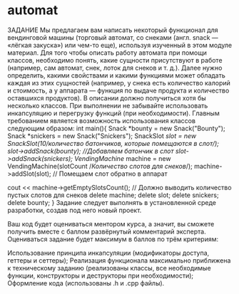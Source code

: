 # automat

ЗАДАНИЕ
Мы предлагаем вам написать некоторый функционал для вендинговой машины (торговый автомат, со снеками (англ. snack — «лёгкая закуска») или чем-то еще), используя изученный в этом модуле материал.
Для того чтобы описать работу автомата при помощи классов, необходимо понять, какие сущности присутствуют в работе (например, сам автомат, снек, лоток для снеков и т. д.).
Далее нужно определить, какими свойствами и какими функциями может обладать каждая из этих сущностей (например, у снека есть количество калорий и стоимость, а у аппарата — функция по выдаче продукта и количество оставшихся продуктов).
В описании должно получиться хотя бы несколько классов. При выполнении не забывайте использовать инкапсуляцию и перегрузку функций (при необходимости).
Главным требованием является возможность использования классов следующим образом:
int main(){
  Snack *bounty = new Snack("Bounty");
  Snack *snickers = new Snack("Snickers");
  SnackSlot *slot = new SnackSlot(10/*количество батончиков, которые помещаются в слот*/);
  slot->addSnack(bounty); //Добавляем батончик в слот
  slot->addSnack(snickers); 
  VendingMachine* machine = new VendingMachine(slotCount /*Количество слотов для снеков*/);
  machine->addSlot(slot); // Помещаем слот обратно в аппарат
 
  cout << machine->getEmptySlotsCount(); // Должно выводить количество пустых слотов для снеков
  delete machine;
  delete slot;
  delete snickers;
  delete bounty;
}
Задание следует выполнять в установленной среде разработки, создав под него новый проект.

Ваш код будет оцениваться ментором курса, а значит, вы сможете получить вместе с баллом развёрнутый комментарий эксперта. Оцениваться задание будет максимум в  баллов по трём критериям: 

 Использование принципа инкапсуляции (модификаторы доступа, геттеры и сеттеры);
 Реализация функционала максимально приближена к техническому заданию (реализованы классы, все необходимые функции, конструкторы и деструкторы при необходимости);
 Оформление кода (использованы .h и .cpp файлы).
